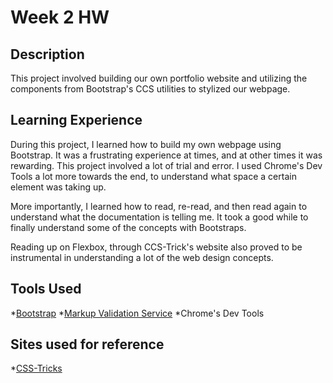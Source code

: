 # Week 2 HW
## Description
This project involved building our own portfolio website and utilizing the components from Bootstrap's CCS utilities to stylized our webpage.

## Learning Experience
During this project, I learned how to build my own webpage using Bootstrap. It was a frustrating experience at times, and at other times it was rewarding. This project involved a lot of trial and error. I used Chrome's Dev Tools a lot more towards the end, to understand what space a certain element was taking up. 

More importantly, I learned how to read, re-read, and then read again to understand what the documentation is telling me. It took a good while to finally understand some of the concepts with Bootstraps. 

Reading up on Flexbox, through CCS-Trick's website also proved to be instrumental in understanding a lot of the web design concepts. 

## Tools Used
*[Bootstrap](https://getbootstrap.com)
*[Markup Validation Service](https://validator.w3.org/#validate_by_input)
*Chrome's Dev Tools

## Sites used for reference
*[CSS-Tricks](https://css-tricks.com/)